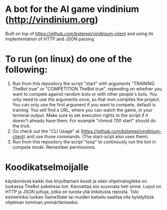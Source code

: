 # A bot for the AI game vindinium (http://vindinium.org)

Built on top of https://github.com/bstempi/vindinium-client and using its implementation of HTTP and JSON parsing

# To run (on linux) do one of the following:
1) Run from this repository the script "start" with arguments "TRAINING TheBot true" or "COMPETITION TheBot true", repending on whether you want to compete against random bots or with other people's bots. You only need to use the arguments once, so that mvn compiles the project. You can only use the first argument if you want to compete, default is training. You will find a URL, where you can watch the game, in your terminal output. Make sure to set execution rights to the script if it doesn't already have them. For example "chmod 700 start" should do the trick.
2) Go check out the "CLI Usage" at (https://github.com/bstempi/vindinium-client) and use those commands. (The start-scipt also uses them)
3) Run from this repository the script "loop" to continously run the bot in compete mode. Remember permissions.


# Koodikatselmoijalle
käytännössä kaikki itse kirjoittamani koodi ja siten ohjelmalogiikka on luokassa TheBot paketissa bot. Kannattaa siis suunnata heti sinne. Loput on HTTP ja JSON juttuja, jotka on tuosta yllä linkatusta reposta. Toki esimerkiksi luokan GameState tai muiden katselu saattaa olla hyödyllistä ohjelman toiminan ymmärtämiseksi.

